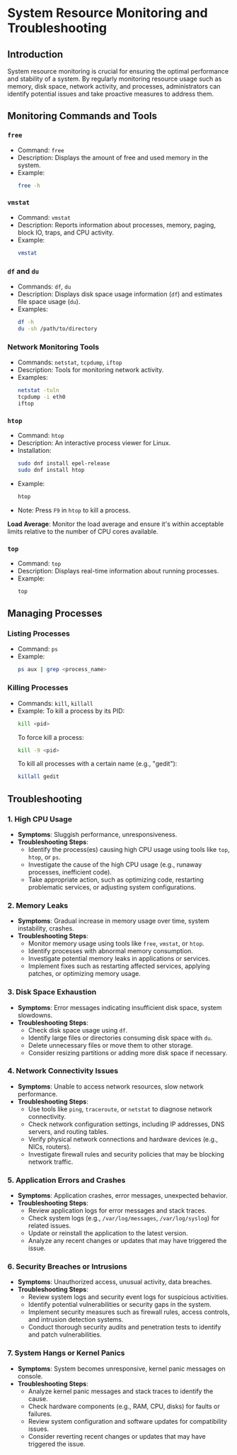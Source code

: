 # System Resource Monitoring and Troubleshooting

## Introduction
System resource monitoring is crucial for ensuring the optimal performance and stability of a system. By regularly monitoring resource usage such as memory, disk space, network activity, and processes, administrators can identify potential issues and take proactive measures to address them.

## Monitoring Commands and Tools

### `free`
- Command: `free`
- Description: Displays the amount of free and used memory in the system.
- Example:
  ```bash
  free -h
  ```

### `vmstat`
- Command: `vmstat`
- Description: Reports information about processes, memory, paging, block IO, traps, and CPU activity.
- Example:
  ```bash
  vmstat
  ```

### `df` and `du`
- Commands: `df`, `du`
- Description: Displays disk space usage information (`df`) and estimates file space usage (`du`).
- Examples:
  ```bash
  df -h
  du -sh /path/to/directory
  ```

### Network Monitoring Tools
- Commands: `netstat`, `tcpdump`, `iftop`
- Description: Tools for monitoring network activity.
- Examples:
  ```bash
  netstat -tuln
  tcpdump -i eth0
  iftop
  ```

### `htop`
- Command: `htop`
- Description: An interactive process viewer for Linux.
- Installation:
  ```bash
  sudo dnf install epel-release
  sudo dnf install htop
  ```
- Example:
  ```bash
  htop
  ```
- Note: Press `F9` in `htop` to kill a process.

**Load Average**: Monitor the load average and ensure it's within acceptable limits relative to the number of CPU cores available.

### `top`
- Command: `top`
- Description: Displays real-time information about running processes.
- Example:
  ```bash
  top
  ```

## Managing Processes

### Listing Processes
- Command: `ps`
- Example:
  ```bash
  ps aux | grep <process_name>
  ```

### Killing Processes
- Commands: `kill`, `killall`
- Example: 
  To kill a process by its PID:
  ```bash
  kill <pid>
  ```
  To force kill a process:
  ```bash
  kill -9 <pid>
  ```
  To kill all processes with a certain name (e.g., "gedit"):
  ```bash
  killall gedit
  ```


## Troubleshooting

### 1. High CPU Usage
- **Symptoms**: Sluggish performance, unresponsiveness.
- **Troubleshooting Steps**:
  - Identify the process(es) causing high CPU usage using tools like `top`, `htop`, or `ps`.
  - Investigate the cause of the high CPU usage (e.g., runaway processes, inefficient code).
  - Take appropriate action, such as optimizing code, restarting problematic services, or adjusting system configurations.

### 2. Memory Leaks
- **Symptoms**: Gradual increase in memory usage over time, system instability, crashes.
- **Troubleshooting Steps**:
  - Monitor memory usage using tools like `free`, `vmstat`, or `htop`.
  - Identify processes with abnormal memory consumption.
  - Investigate potential memory leaks in applications or services.
  - Implement fixes such as restarting affected services, applying patches, or optimizing memory usage.

### 3. Disk Space Exhaustion
- **Symptoms**: Error messages indicating insufficient disk space, system slowdowns.
- **Troubleshooting Steps**:
  - Check disk space usage using `df`.
  - Identify large files or directories consuming disk space with `du`.
  - Delete unnecessary files or move them to other storage.
  - Consider resizing partitions or adding more disk space if necessary.

### 4. Network Connectivity Issues
- **Symptoms**: Unable to access network resources, slow network performance.
- **Troubleshooting Steps**:
  - Use tools like `ping`, `traceroute`, or `netstat` to diagnose network connectivity.
  - Check network configuration settings, including IP addresses, DNS servers, and routing tables.
  - Verify physical network connections and hardware devices (e.g., NICs, routers).
  - Investigate firewall rules and security policies that may be blocking network traffic.

### 5. Application Errors and Crashes
- **Symptoms**: Application crashes, error messages, unexpected behavior.
- **Troubleshooting Steps**:
  - Review application logs for error messages and stack traces.
  - Check system logs (e.g., `/var/log/messages`, `/var/log/syslog`) for related issues.
  - Update or reinstall the application to the latest version.
  - Analyze any recent changes or updates that may have triggered the issue.

### 6. Security Breaches or Intrusions
- **Symptoms**: Unauthorized access, unusual activity, data breaches.
- **Troubleshooting Steps**:
  - Review system logs and security event logs for suspicious activities.
  - Identify potential vulnerabilities or security gaps in the system.
  - Implement security measures such as firewall rules, access controls, and intrusion detection systems.
  - Conduct thorough security audits and penetration tests to identify and patch vulnerabilities.

### 7. System Hangs or Kernel Panics
- **Symptoms**: System becomes unresponsive, kernel panic messages on console.
- **Troubleshooting Steps**:
  - Analyze kernel panic messages and stack traces to identify the cause.
  - Check hardware components (e.g., RAM, CPU, disks) for faults or failures.
  - Review system configuration and software updates for compatibility issues.
  - Consider reverting recent changes or updates that may have triggered the issue.
